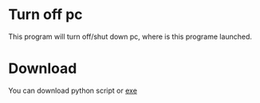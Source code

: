 # Turn off pc
This program will turn off/shut down pc, where is this programe launched.

# Download
You can download python script or [exe](http://bezpecne.jednoduse.cz/projekty)
